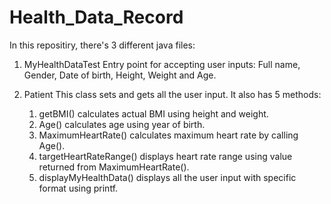 # Health_Data_Record

In this repositiry, there's 3 different java files:

1. MyHealthDataTest
   Entry point for accepting user inputs: Full name, Gender, Date of birth, Height, Weight and Age.
  
2. Patient
   This class sets and gets all the user input. It also has 5 methods:
   1. getBMI() calculates actual BMI using height and weight.
   2. Age() calculates age using year of birth.
   3. MaximumHeartRate() calculates maximum heart rate by calling Age().
   4. targetHeartRateRange() displays heart rate range using value returned from MaximumHeartRate().
   5. displayMyHealthData() displays all the user input with specific format using printf.
